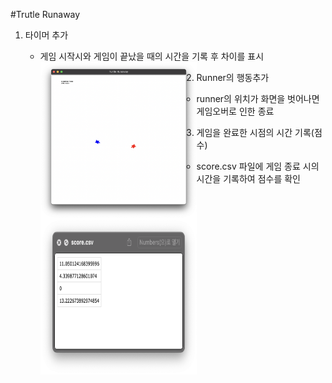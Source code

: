 #Trutle Runaway

1. 타이머 추가
    - 게임 시작시와 게임이 끝났을 때의 시간을 기록 후 차이를 표시
    <img src='./time.png' width='250px' height='250px' title='time' align='left'/><br/>

2. Runner의 행동추가
    - runner의 위치가 화면을 벗어나면 게임오버로 인한 종료

3. 게임을 완료한 시점의 시간 기록(점수)
    - score.csv 파일에 게임 종료 시의 시간을 기록하여 점수를 확인
    <img src='./score.png' width='250px' height='250px' title='score' align='left'/><br/>
